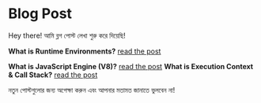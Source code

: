 # Blog Post

Hey there! আমি ব্লগ পোস্ট লেখা শুরু করে দিয়েছি!

**What is Runtime Environments?** [read the post](https://github.com/minhajul-im/Blog-Post/blob/main/javascript/Runtime-Environments.md)

**What is JavaScript Engine (V8)?** [read the post](https://github.com/minhajul-im/Blog-Post/blob/main/javascript/Runtime-Environments.md)
**What is Execution Context & Call Stack?** [read the post](https://github.com/minhajul-im/Blog-Post/blob/main/javascript/Execution-Context-And-Call-Stack.md)

নতুন পোস্টগুলোর জন্য অপেক্ষা করুন এবং আপনার মতামত জানাতে ভুলবেন না!
